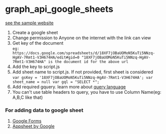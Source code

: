 # graph_api_google_sheets

[see the sample website](https://basilmt.github.io/graph_api_google_sheets/)
  
  
1. Create a google sheet
2. Change permission to Anyone on the internet with the link can view
3. Get key of the document  
    `eg: https://docs.google.com/spreadsheets/d/18XF7jOBaUOMoN5KuTi5NNzq-HgAV-7Rmt1-V3H674HA/edit#gid=0
    "18XF7jOBaUOMoN5KuTi5NNzq-HgAV-7Rmt1-V3H674HA" is the document id for the above url`
4. Add the key to script.js
5. Add sheet name to script.js. If not provided, first sheet is considered  
    `
    var gsKey = '18XF7jOBaUOMoN5KuTi5NNzq-HgAV-7Rmt1-V3H674HA';
    var sheet_name = null
    var gql = "SELECT *";
    `
6. Add required gquery. learn more about [query language](https://developers.google.com/chart/interactive/docs/querylanguage#overview)
7. You can't use table headers to query, you have to use Column Name(eg: A,B,C like that)



### For adding data to google sheet
1. [Google Forms](https://docs.google.com/forms)
2. [Appsheet by Google](https://www.appsheet.com)

